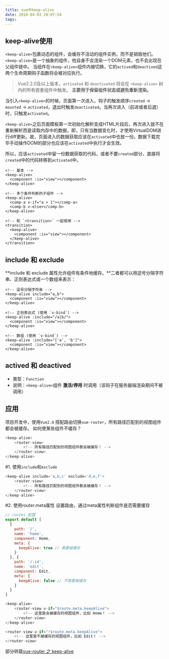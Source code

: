 ```yaml
---
title: vue中keep-alive
date: 2018-04-03 20:07:54
tags:
---
```


## keep-alive使用
`<keep-alive>`包裹动态的组件，会缓存不活动的组件实例，而不是销毁他们。`<keep-alive>`是一个抽象的组件，他自身不会渲染一个DOM元素，也不会出现在父组件链中。
当组件在`<keep-alive>`组件内被切换，它的`actived`和`deactived`这两个生命周期钩子函数将会被对应执行。
> Vue2.2.0及以上版本，`activated` 和 `deactivated` 将会在 `<keep-alive>` 树内的所有嵌套组件中触发。
**主要用于保留组件状态或避免重新渲染。**

当引入`<keep-alive>`的时候，页面第一次进入，钩子的触发顺序`created` -> `mounted` -> `activated`，退出时触发`deactivated`。当再次进入（前进或者后退）时，只触发`activated`。

`<keep-alive>`之后页面模板第一次初始化解析变成HTML片段后，再次进入就不在重新解析而是读取内存中的数据，即，只有当数据变化时，才使用VirtualDOM进行diff更新。故，页面进入的数据获取应该在`activated`中也放一份。数据下载完毕手动操作DOM的部分也应该在`activated`中执行才会生效。

所以，应该`activated`中留一份数据获取的代码，或者不要`created`部分，直接将`created`中的代码转移到`activated`中。

```
<!-- 基本 -->
<keep-alive>
  <component :is="view"></component>
</keep-alive>

<!-- 多个条件判断的子组件 -->
<keep-alive>
  <comp-a v-if="a > 1"></comp-a>
  <comp-b v-else></comp-b>
</keep-alive>

<!-- 和 `<transition>` 一起使用 -->
<transition>
  <keep-alive>
    <component :is="view"></component>
  </keep-alive>
</transition>
```

## include 和 exclude 

**include 和 exclude 属性允许组件有条件地缓存。**二者都可以用逗号分隔字符串、正则表达式或一个数组来表示：
```
<!-- 逗号分隔字符串 -->
<keep-alive include="a,b">
  <component :is="view"></component>
</keep-alive>

<!-- 正则表达式 (使用 `v-bind`) -->
<keep-alive :include="/a|b/">
  <component :is="view"></component>
</keep-alive>

<!-- 数组 (使用 `v-bind`) -->
<keep-alive :include="['a', 'b']">
  <component :is="view"></component>
</keep-alive>
```

## actived 和 deactived
* 类型：`Function`
* 说明：`<keep-alive>`组件 **激活/停用** 时调用（该钩子在服务器端渲染期间不被调用）

## 应用

项目开发中，使用`Vue2.0` 搭配路由切换`vue-router`，所有路径匹配到的视图组件都会被缓存。
如何使某些组件不缓存？

```javascript
<keep-alive>
    <router-view>
        <!-- 所有路径匹配到的视图组件都会被缓存！ -->
    </router-view>
</keep-alive>
```

#1. 使用`include`和`exclude`
```javascript
<keep-alive include='a,b,c' exclude='d,e,f'>
    <router-view>
        <!-- 所有路径匹配到的视图组件都会被缓存！ -->
    </router-view>
</keep-alive>
```

#2. 使用router.meta属性
设置路由，通过meta属性判断组件是否需要缓存

```javascript
// routes 配置
export default [
  {
    path: '/',
    name: 'home',
    component: Home,
    meta: {
      keepAlive: true // 需要被缓存
    }
  }, {
    path: '/:id',
    name: 'edit',
    component: Edit,
    meta: {
      keepAlive: false // 不需要被缓存
    }
  }
]
```

```javascript
<keep-alive>
    <router-view v-if="$route.meta.keepAlive">
        <!-- 这里是会被缓存的视图组件，比如 Home！ -->
    </router-view>
</keep-alive>

<router-view v-if="!$route.meta.keepAlive">
    <!-- 这里是不被缓存的视图组件，比如 Edit！ -->
</router-view>
```

部分转载[vue-router 之 keep-alive](https://blog.csdn.net/zgrkaka/article/details/73480947?locationNum=1&fps=1)